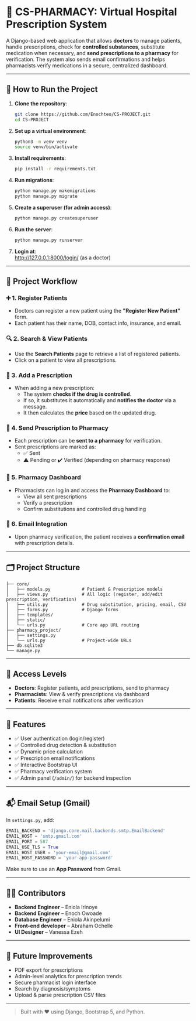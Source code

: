 
# 💊 CS-PHARMACY: Virtual Hospital Prescription System

A Django-based web application that allows **doctors** to manage patients, handle prescriptions, check for **controlled substances**, substitute medication when necessary, and **send prescriptions to a pharmacy** for verification. The system also sends email confirmations and helps pharmacists verify medications in a secure, centralized dashboard.

---

## 🏁 How to Run the Project

1. **Clone the repository**:
   ```bash
   git clone https://github.com/Enochteo/CS-PROJECT.git
   cd CS-PROJECT
   ```

2. **Set up a virtual environment**:
   ```bash
   python3 -m venv venv
   source venv/bin/activate
   ```

3. **Install requirements**:
   ```bash
   pip install -r requirements.txt
   ```

4. **Run migrations**:
   ```bash
   python manage.py makemigrations
   python manage.py migrate
   ```

5. **Create a superuser (for admin access)**:
   ```bash
   python manage.py createsuperuser
   ```

6. **Run the server**:
   ```bash
   python manage.py runserver
   ```

7. **Login at**:  
   http://127.0.0.1:8000/login/ (as a doctor)

---

## 🧠 Project Workflow

### ➕ 1. Register Patients
- Doctors can register a new patient using the **"Register New Patient"** form.
- Each patient has their name, DOB, contact info, insurance, and email.

### 🔍 2. Search & View Patients
- Use the **Search Patients** page to retrieve a list of registered patients.
- Click on a patient to view all prescriptions.

### 💊 3. Add a Prescription
- When adding a new prescription:
  - The system **checks if the drug is controlled**.
  - If so, it substitutes it automatically and **notifies the doctor** via a message.
  - It then calculates the **price** based on the updated drug.

### 🚀 4. Send Prescription to Pharmacy
- Each prescription can be **sent to a pharmacy** for verification.
- Sent prescriptions are marked as:
  - ✅ Sent
  - ⚠️ Pending or ✔️ Verified (depending on pharmacy response)

### 🧪 5. Pharmacy Dashboard
- Pharmacists can log in and access the **Pharmacy Dashboard** to:
  - View all sent prescriptions
  - Verify a prescription
  - Confirm substitutions and controlled drug handling

### 📧 6. Email Integration
- Upon pharmacy verification, the patient receives a **confirmation email** with prescription details.

---

## 🗂️ Project Structure

```
├── core/
│   ├── models.py            # Patient & Prescription models
│   ├── views.py             # All logic (register, add/edit prescription, verification)
│   ├── utils.py             # Drug substitution, pricing, email, CSV
│   ├── forms.py             # Django forms
│   ├── templates/
│   ├── static/
│   └── urls.py              # Core app URL routing
├── pharmacy_project/
│   ├── settings.py
│   └── urls.py              # Project-wide URLs
├── db.sqlite3
└── manage.py
```

---

## 🔐 Access Levels

- **Doctors**: Register patients, add prescriptions, send to pharmacy
- **Pharmacists**: View & verify prescriptions via dashboard
- **Patients**: Receive email notifications after verification

---

## 🌟 Features

- ✅ User authentication (login/register)
- ✅ Controlled drug detection & substitution
- ✅ Dynamic price calculation
- ✅ Prescription email notifications
- ✅ Interactive Bootstrap UI
- ✅ Pharmacy verification system
- ✅ Admin panel (`/admin/`) for backend inspection

---

## 📬 Email Setup (Gmail)

In `settings.py`, add:
```python
EMAIL_BACKEND = 'django.core.mail.backends.smtp.EmailBackend'
EMAIL_HOST = 'smtp.gmail.com'
EMAIL_PORT = 587
EMAIL_USE_TLS = True
EMAIL_HOST_USER = 'your-email@gmail.com'
EMAIL_HOST_PASSWORD = 'your-app-password'
```
Make sure to use an **App Password** from Gmail.

---

## 👨‍💻 Contributors

- **Backend Engineer** – Eniola Irinoye
- **Backend Engineer** – Enoch  Owoade
- **Database Engineer** – Eniola Akinpelumi  
- **Front-end developer** – Abraham Ochelle
- **UI Designer** – Vanessa Ezeh

---

## 📌 Future Improvements

- PDF export for prescriptions  
- Admin-level analytics for prescription trends  
- Secure pharmacist login interface  
- Search by diagnosis/symptoms  
- Upload & parse prescription CSV files

---

> Built with ❤️ using Django, Bootstrap 5, and Python.
